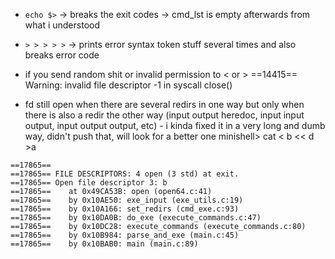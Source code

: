 - `echo $>` -> breaks the exit codes -> cmd_lst is empty afterwards from what i understood

- `> > > > >` -> prints error syntax token stuff several times and also breaks error code

- if you send random shit or invalid permission to < or >
==14415== Warning: invalid file descriptor -1 in syscall close()

- fd still open when there are several redirs in one way but only when there is also a redir the other way (input output heredoc, input input output, input output output, etc) - i kinda fixed it in a very long and dumb way, didn't push that, will look for a better one
minishell> cat < b << d >a
```
==17865==
==17865== FILE DESCRIPTORS: 4 open (3 std) at exit.
==17865== Open file descriptor 3: b
==17865==    at 0x49CA53B: open (open64.c:41)
==17865==    by 0x10AE50: exe_input (exe_utils.c:19)
==17865==    by 0x10A166: set_redirs (cmd_exe.c:93)
==17865==    by 0x10DA0B: do_exe (execute_commands.c:47)
==17865==    by 0x10DC28: execute_commands (execute_commands.c:80)
==17865==    by 0x10B984: parse_and_exe (main.c:45)
==17865==    by 0x10BAB0: main (main.c:89)
